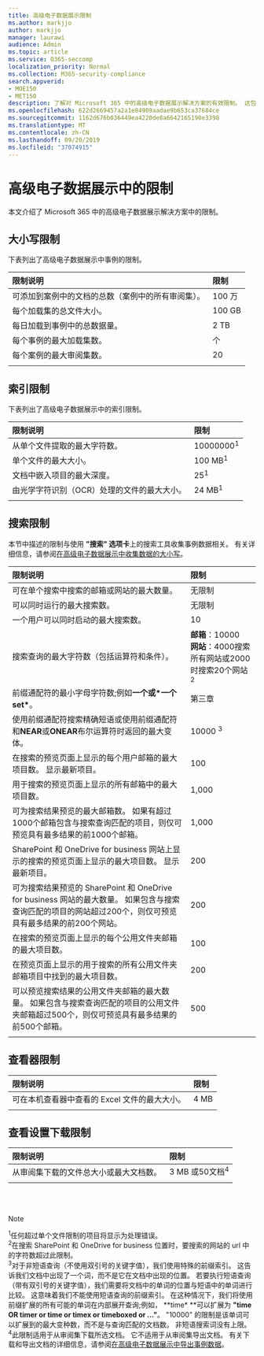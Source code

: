 ```yaml
---
title: 高级电子数据展示限制
ms.author: markjjo
author: markjjo
manager: laurawi
audience: Admin
ms.topic: article
ms.service: O365-seccomp
localization_priority: Normal
ms.collection: M365-security-compliance
search.appverid:
- MOE150
- MET150
description: 了解对 Microsoft 365 中的高级电子数据展示解决方案的有效限制。 这包括使用搜索工具收集事例数据时的大小写限制、索引限制和搜索限制。
ms.openlocfilehash: 622d2669457a2a1e84909aadae9b653ca37684ce
ms.sourcegitcommit: 1162d676b036449ea4220de8a6642165190e3398
ms.translationtype: MT
ms.contentlocale: zh-CN
ms.lasthandoff: 09/20/2019
ms.locfileid: "37074915"
---
```

# <a name="limits-in-advanced-ediscovery"></a>高级电子数据展示中的限制

本文介绍了 Microsoft 365 中的高级电子数据展示解决方案中的限制。

## <a name="case-limits"></a>大小写限制

下表列出了高级电子数据展示中事例的限制。

|**限制说明**|**限制**|
|:-----|:-----|
|可添加到案例中的文档的总数（案例中的所有审阅集）。  <br/> |100 万  <br/> |
|每个加载集的总文件大小。  <br/> |100 GB  <br/> |
|每日加载到事例中的总数据量。<br/> |2 TB <br/> |
|每个事例的最大加载集数。  <br/> |个 <br/> |
|每个案例的最大审阅集数。  <br/> |20 <br/> |
|||

## <a name="indexing-limits"></a>索引限制

下表列出了高级电子数据展示中的索引限制。

|**限制说明**|**限制**|
  |:-----|:-----|
  |从单个文件提取的最大字符数。  <br/> |10000000<sup>1</sup> <br/> |
  |单个文件的最大大小。   <br/> |100 MB<sup>1</sup> <br/> |
  |文档中嵌入项目的最大深度。  <br/> |25<sup>1</sup> <br/> |
  |由光学字符识别（OCR）处理的文件的最大大小。  <br/> |24 MB<sup>1</sup> <br/> |  
|||

## <a name="search-limits"></a>搜索限制

本节中描述的限制与使用 **"搜索" 选项卡**上的搜索工具收集事例数据相关。 有关详细信息，请参阅[在高级电子数据展示中收集数据的大小写](collecting-data-for-ediscovery.md)。

|**限制说明**|**限制**|
|:-----|:-----|
|可在单个搜索中搜索的邮箱或网站的最大数量。  <br/> |无限制  <br/> |
|可以同时运行的最大搜索数。  <br/> |无限制  <br/> | 
|一个用户可以同时启动的最大搜索数。  <br/> |10   <br/> | 
|搜索查询的最大字符数（包括运算符和条件）。  <br/> |**邮箱**：10000<br/>**网站**：4000搜索所有网站或2000时搜索20个网站<sup>2</sup> <br/> |
|前缀通配符的最小字母字符数;例如**一个或\*一个** **set\***。 <br/> |第三章  <br/> |  
|使用前缀通配符搜索精确短语或使用前缀通配符和**NEAR**或**ONEAR**布尔运算符时返回的最大变体。  <br/> |10000 <sup>3</sup> <br/> |
|在搜索的预览页面上显示的每个用户邮箱的最大项目数。 显示最新项目。   <br/> |100  <br/> |
|用于搜索的预览页面上显示的所有邮箱中的最大项目数。  <br/> |1,000  <br/> |
|可为搜索结果预览的最大邮箱数。  如果有超过1000个邮箱包含与搜索查询匹配的项目，则仅可预览具有最多结果的前1000个邮箱。<br/> |1,000  <br/> |
|SharePoint 和 OneDrive for business 网站上显示的搜索的预览页面上显示的最大项目数。 显示最新项目。  <br/> |200  <br/> |
|可为搜索结果预览的 SharePoint 和 OneDrive for business 网站的最大数量。 如果包含与搜索查询匹配的项目的网站超过200个，则仅可预览具有最多结果的前200个网站。  <br/> |200  <br/> |
|在搜索的预览页面上显示的每个公用文件夹邮箱的最大项目数。  <br/> |100  <br/> |
|在预览页面上显示的用于搜索的所有公用文件夹邮箱项目中找到的最大项目数。  <br/> |200  <br/> |
|可以预览搜索结果的公用文件夹邮箱的最大数量。 如果包含与搜索查询匹配的项目的公用文件夹邮箱超过500个，则仅可预览具有最多结果的前500个邮箱。  <br/> |500  <br/> |
|||

## <a name="viewer-limits"></a>查看器限制

|**限制说明**|**限制**|
  |:-----|:-----|
  |可在本机查看器中查看的 Excel 文件的最大大小。  <br/> |4 MB  <br/> |
|||

## <a name="review-set-download-limits"></a>查看设置下载限制

|**限制说明**|**限制**|
|:-----|:-----|
|从审阅集下载的文件总大小或最大文档数。  <br/> |3 MB 或50文档<sup>4</sup>|
|||

<br/>
<br/>

> [!NOTE]
> <sup>1</sup>任何超过单个文件限制的项目将显示为处理错误。<br/>
> <sup>2</sup>在搜索 SharePoint 和 OneDrive for business 位置时，要搜索的网站的 url 中的字符数超过此限制。<br/>
> <sup>3</sup>对于非短语查询（不使用双引号的关键字值），我们使用特殊的前缀索引。 这告诉我们文档中出现了一个词，而不是它在文档中出现的位置。 若要执行短语查询（带有双引号的关键字值），我们需要将文档中的单词的位置与短语中的单词进行比较。 这意味着我们不能使用短语查询的前缀索引。 在这种情况下，我们将使用前缀扩展的所有可能的单词在内部展开查询;例如， **time\* **可以扩展为 **"time OR timer or time or timex or timeboxed or ..."**。 "10000" 的限制是该单词可以扩展到的最大变种数，而不是与查询匹配的文档数。 非短语搜索词没有上限。<br/>
> <sup>4</sup>此限制适用于从审阅集下载所选文档。 它不适用于从审阅集导出文档。 有关下载和导出文档的详细信息，请参阅[在高级电子数据展示中导出事例数据](exporting-data-ediscover20.md)。 <br/>

